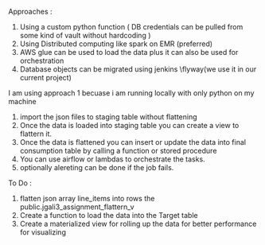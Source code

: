  Approaches :

1) Using a custom python function ( DB credentials can be pulled from some kind of vault without hardcoding )
2) Using Distributed computing like spark on EMR (preferred)
3) AWS glue can be used to load the data plus it can also be used for orchestration
4) Database objects can be migrated using jenkins \flyway(we use it in our current project)

I am using approach 1 becuase i am running locally with only python on my machine
  1) import the json files to staging table without flattening
  2) Once the data is loaded into staging table you can create a view to flattern it. 
  3) Once the data is flattened you can insert or update the data into final consumption table by calling a function or stored procedure 
  4) You can use airflow or lambdas to orchestrate the tasks.
  5) optionally alereting can be done if the job fails. 




To Do :

1) flatten  json array line_items into rows the public.jgali3_assignment_flattern_v
2) Create a function to load the data into the Target table
3) Create a materialized view for rolling up the data for better performance for visualizing
